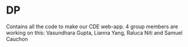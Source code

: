 # DP
Contains all the code to make our CDE web-app. 4 group members are working on this: Vasundhara Gupta, Lianna Yang, Raluca Niti and Samuel Cauchon
